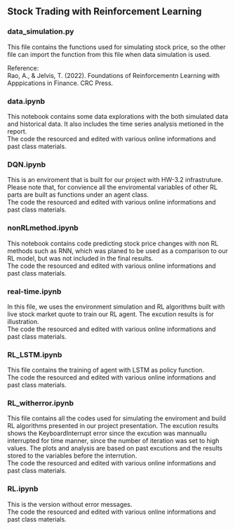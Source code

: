 ## Stock Trading with Reinforcement Learning

### data_simulation.py
This file contains the functions used for simulating stock price, so the other file can import the function from this file when data simulation is used.

Reference:\
Rao, A., & Jelvis, T. (2022). Foundations of Reinforcementn Learning with Apppications in Finance. CRC Press.

### data.ipynb
This notebook contains some data explorations with the both simulated data and historical data. It also includes the time series analysis metioned in the report.\
The code the resourced and edited with various online informations and past class materials.

### DQN.ipynb
This is an enviroment that is built for our project with HW-3.2 infrastruture. Please note that, for convience all the enviromental variables of other RL parts are built as functions under an agent class.\
The code the resourced and edited with various online informations and past class materials. 


### nonRLmethod.ipynb
This notebook contains code predicting stock price changes with non RL methods such as RNN, which was planed to be used as a comparison to our RL model, but was not included in the final results.\
The code the resourced and edited with various online informations and past class materials.

### real-time.ipynb
In this file, we uses the environment simulation and RL algorithms built with live stock market quote to train our RL agent. The excution results is for illustration.\
The code the resourced and edited with various online informations and past class materials.

### RL_LSTM.ipynb
This file contains the training of agent with LSTM as policy function.\
The code the resourced and edited with various online informations and past class materials.

### RL_witherror.ipynb
This file contains all the codes used for simulating the enviroment and build RL algorithms presented in our project presentation. The excution results shows the KeyboardInterrupt error since the excution was mannuallu interrupted for time manner, since the number of iteration was set to high values. The plots and analysis are based on past excutions and the results stored to the variables before the interrution.\
The code the resourced and edited with various online informations and past class materials.
### RL.ipynb
This is the version without error messages.\
The code the resourced and edited with various online informations and past class materials.



